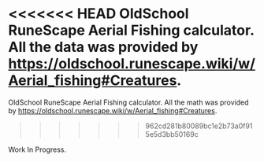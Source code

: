 <<<<<<< HEAD
OldSchool RuneScape Aerial Fishing calculator. All the data was provided by https://oldschool.runescape.wiki/w/Aerial_fishing#Creatures.
=======
OldSchool RuneScape Aerial Fishing calculator. All the math was provided by https://oldschool.runescape.wiki/w/Aerial_fishing#Creatures.
>>>>>>> 962cd281b80089bc1e2b73a0f915e5d3bb50169c

Work In Progress.
